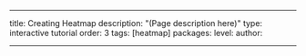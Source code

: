 ---

title: Creating Heatmap
description: "(Page description here)"
type: interactive tutorial
order: 3
tags: [heatmap]
packages: 
level: 
author: 

---